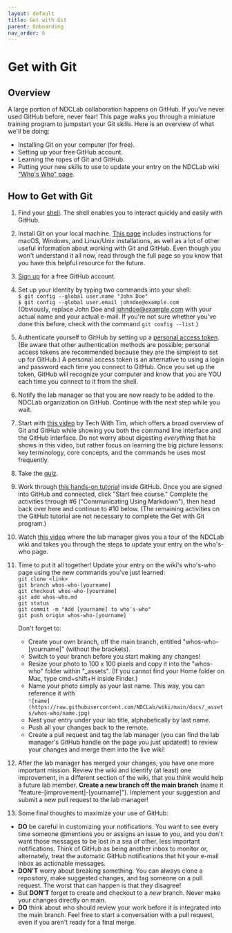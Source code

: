 ```yaml
---
layout: default
title: Get with Git
parent: Onboarding
nav_order: 6
---
```


# Get with Git

## Overview
A large portion of NDCLab collaboration happens on GitHub. If you've never used GitHub before, never fear! This page walks you through a miniature training program to jumpstart your Git skills.  Here is an overview of what we'll be doing:
* Installing Git on your computer (for free).
* Setting up your free GitHub account.
* Learning the ropes of Git and GitHub.
* Putting your new skills to use to update your entry on the NDCLab wiki ["Who's Who" page](https://ndclab.github.io/wiki/docs/welcome/whos-who.html).

## How to Get with Git

1. Find your [shell](https://ndclab.github.io/wiki/docs/technical-docs/shell.html). The shell enables you to interact quickly and easily with GitHub.

2. Install Git on your local machine. [This page](https://ndclab.github.io/wiki/docs/technical-docs/git_and_github.html) includes instructions for macOS, Windows, and Linux/Unix installations, as well as a lot of other useful information about working with Git and GitHub. Even though you won't understand it all now, read through the full page so you know that you have this helpful resource for the future.

3. [Sign up](https://github.com) for a free GitHub account.

4. Set up your identity by typing two commands into your shell: <br/>
`$ git config --global user.name "John Doe"` <br/>
`$ git config --global user.email johndoe@example.com` <br/>
(Obviously, replace John Doe and johndoe@example.com with your actual name and your actual e-mail. If you're not sure whether you've done this before, check with the command `git config --list`.)

5. Authenticate yourself to GitHub by setting up a [personal access token](https://docs.github.com/en/github/authenticating-to-github/keeping-your-account-and-data-secure/creating-a-personal-access-token). (Be aware that other authentication methods are possible; personal access tokens are recommended because they are the simplest to set up for GitHub.) A personal access token is an alternative to using a login and password each time you connect to GitHub.  Once you set up the token, GitHub will recognize your computer and know that you are YOU each time you connect to it from the shell.

6. Notify the lab manager so that you are now ready to be added to the NDCLab organization on GitHub. Continue with the next step while you wait.

7. Start with [this video](https://www.youtube.com/watch?v=DVRQoVRzMIY) by Tech With Tim, which offers a broad overview of Git and GitHub while showing you both the command line interface and the GitHub interface. Do not worry about digesting *everything* that he shows in this video, but rather focus on learning the big picture lessons: key terminology, core concepts, and the commands he uses most frequently.

8. Take the [quiz](https://forms.gle/Lw5uQAvGC5XQGUum6).

9. Work through [this hands-on tutorial](https://lab.github.com/lmachens/git-and-github-first-timers) inside GitHub. Once you are signed into GitHub and connected, click "Start free course." Complete the activities through #6 ("Communicating Using Markdown"), then head back over here and continue to #10 below. (The remaining activities on the GitHub tutorial are not necessary to complete the Get with Git program.)

10. Watch [this video](https://fiu.zoom.us/rec/share/M7XPxtyiThR3uG-_JILSMbyalUmX7mXxAcsUMtvFRITPT2fiIJ_8sKsbw-zXtrZ9.DDm5pZIz6UTbtM6M?startTime=1623099912000) where the lab manager gives you a tour of the NDCLab wiki and takes you through the steps to update your entry on the who's-who page.

11. Time to put it all together! Update your entry on the wiki's who's-who page using the new commands you've just learned:<br/>
`git clone <link>`  <br/>
`git branch whos-who-[yourname]`  <br/>
`git checkout whos-who-[yourname]`  <br/>
`git add whos-who.md` <br/>
`git status`  <br/>
`git commit -m "Add [yourname] to who's-who"`  <br/>
`git push origin whos-who-[yourname]`

    Don't forget to:

    * Create your own branch, off the main branch, entitled "whos-who-[yourname]" (without the brackets).
    * Switch to your branch before you start making any changes!
    * Resize your photo to 100 x 100 pixels and copy it into the "whos-who" folder within "_assets". (If you cannot find your Home folder on Mac, type cmd+shift+H inside Finder.)
    * Name your photo simply as your last name. This way, you can reference it with<br/>
    `![name](https://raw.githubusercontent.com/NDCLab/wiki/main/docs/_assets/whos-who/name.jpg)`
    * Nest your entry under your lab title, alphabetically by last name.
    * Push all your changes back to the remote.
    * Create a pull request and tag the lab manager (you can find the lab manager's GitHub handle on the page you just updated!) to review your changes and merge them into the live wiki!

12. After the lab manager has merged your changes, you have one more important mission. Review the wiki and identify (at least) one improvement, in a different section of the wiki, that you think would help a future lab member. **Create a new branch off the main branch** (name it "feature-[improvement]-[yourname]"). Implement your suggestion and submit a new pull request to the lab manager!

13. Some final thoughts to maximize your use of GitHub:
* **DO** be careful in customizing your notifications. You want to see every time someone @mentions you or assigns an issue to you, and you don't want those messages to be lost in a sea of other, less important notifications. Think of GitHub as being another inbox to monitor or, alternately, treat the automatic GitHub notifications that hit your e-mail inbox as actionable messages.
* **DON'T** worry about breaking something. You can always clone a repository, make suggested changes, and tag someone on a pull request. The worst that can happen is that they disagree!
* But **DON'T** forget to create and checkout to a *new* branch. Never make your changes directly on main.
* **DO** think about who should review your work before it is integrated into the main branch. Feel free to start a conversation with a pull request, even if you aren't ready for a final merge.
